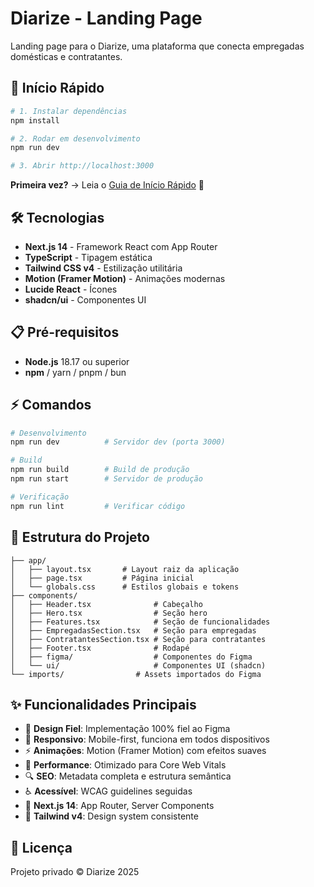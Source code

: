# Diarize - Landing Page

Landing page para o Diarize, uma plataforma que conecta empregadas domésticas e contratantes.

## 🚀 Início Rápido

```bash
# 1. Instalar dependências
npm install

# 2. Rodar em desenvolvimento
npm run dev

# 3. Abrir http://localhost:3000
```

**Primeira vez?** → Leia o [Guia de Início Rápido](QUICK_START.md) 📖

## 🛠️ Tecnologias

- **Next.js 14** - Framework React com App Router
- **TypeScript** - Tipagem estática
- **Tailwind CSS v4** - Estilização utilitária
- **Motion (Framer Motion)** - Animações modernas
- **Lucide React** - Ícones
- **shadcn/ui** - Componentes UI

## 📋 Pré-requisitos

- **Node.js** 18.17 ou superior
- **npm** / yarn / pnpm / bun

## ⚡ Comandos

```bash
# Desenvolvimento
npm run dev          # Servidor dev (porta 3000)

# Build
npm run build        # Build de produção
npm run start        # Servidor de produção

# Verificação
npm run lint         # Verificar código
```

## 📁 Estrutura do Projeto

```
├── app/
│   ├── layout.tsx       # Layout raiz da aplicação
│   ├── page.tsx         # Página inicial
│   └── globals.css      # Estilos globais e tokens
├── components/
│   ├── Header.tsx              # Cabeçalho
│   ├── Hero.tsx                # Seção hero
│   ├── Features.tsx            # Seção de funcionalidades
│   ├── EmpregadasSection.tsx   # Seção para empregadas
│   ├── ContratantesSection.tsx # Seção para contratantes
│   ├── Footer.tsx              # Rodapé
│   ├── figma/                  # Componentes do Figma
│   └── ui/                     # Componentes UI (shadcn)
└── imports/                # Assets importados do Figma
```

## ✨ Funcionalidades Principais

- 🎨 **Design Fiel**: Implementação 100% fiel ao Figma
- 📱 **Responsivo**: Mobile-first, funciona em todos dispositivos
- ⚡ **Animações**: Motion (Framer Motion) com efeitos suaves
- 🎯 **Performance**: Otimizado para Core Web Vitals
- 🔍 **SEO**: Metadata completa e estrutura semântica
- ♿ **Acessível**: WCAG guidelines seguidas
- 🚀 **Next.js 14**: App Router, Server Components
- 🎨 **Tailwind v4**: Design system consistente


## 📄 Licença

Projeto privado © Diarize 2025
